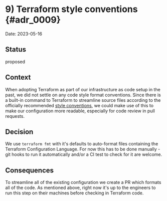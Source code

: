 # 9) Terraform style conventions {#adr_0009}

Date: 2023-05-16

## Status

proposed

## Context

When adopting Terraform as part of our infrastructure as code setup in the past, we did not settle on any code style format conventions. Since there is a built-in command to Terraform to streamline source files according to the officially recommended [style conventions](https://developer.hashicorp.com/terraform/language/syntax/style), we could make use of this to make our configuration more readable, especially for code review in pull requests.

## Decision

We use `terraform fmt` with it's defaults to auto-format files containing the Terraform Configuration Language. For now this has to be done manually - git hooks to run it automatically and/or a CI test to check for it are welcome.

## Consequences

To streamline all of the existing configuration we create a PR which formats all of the code. As mentioned above, right now it's up to the engineers to run this step on their machines before checking in Terraform code.

